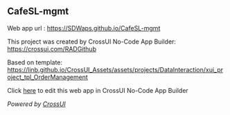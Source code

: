 ## CafeSL-mgmt
Web app url : https://SDWaps.github.io/CafeSL-mgmt

This project was created by CrossUI No-Code App Builder: https://crossui.com/RADGithub

Based on template: https://linb.github.io/CrossUI_Assets/assets/projects/DataInteraction/xui_project_tpl_OrderManagement

Click [here](https://crossui.com/RADGithub/#!from=github&owner=SDWaps&repo=CafeSL-mgmt) to edit this web app in CrossUI No-Code App Builder

<i>Powered by [CrossUI](https://crossui.com)</i>
